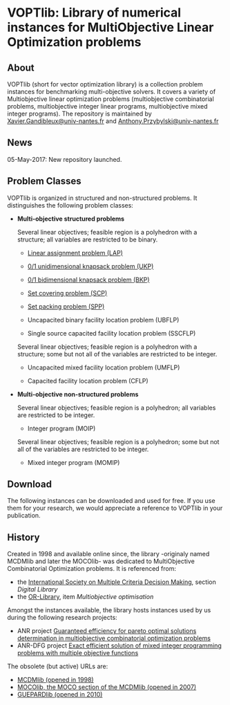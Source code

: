 # VOPTlib: Library of numerical instances for MultiObjective Linear Optimization problems
	
## About 
VOPTlib (short for vector optimization library) is a collection problem instances for benchmarking multi-objective solvers.
It covers a variety of Multiobjective linear optimization problems (multiobjective combinatorial problems, multiobjective integer linear programs, multiobjective mixed integer programs).
The repository is maintained by Xavier.Gandibleux@univ-nantes.fr and Anthony.Przybylski@univ-nantes.fr

## News
05-May-2017: New repository launched.
 

## Problem Classes
VOPTlib is organized in structured and non-structured problems.
It distinguishes the following problem classes:

+ **Multi-objective structured problems**

    Several linear objectives; feasible region is a polyhedron with a structure; all variables are restricted to be binary.

    - [Linear assignment problem (LAP)](LAP/readme.md) 

    - [0/1 unidimensional knapsack problem (UKP)](UKP/readme.md)     

    - [0/1 bidimensional knapsack problem (BKP)](BKP/readme.md)  
    
    - [Set covering problem (SCP)](SCP/readme.md)    
    
    - [Set packing problem (SPP)](SPP/readme.md)    
    
    - Uncapacited binary facility location problem (UBFLP) 
    
    - Single source capacited facility location problem (SSCFLP)
    
    Several linear objectives; feasible region is a polyhedron with a structure; some but not all of the variables are restricted to be integer.        

    - Uncapacited mixed facility location problem (UMFLP) 
    
    - Capacited facility location problem (CFLP)  


+ **Multi-objective non-structured problems**

    Several linear objectives; feasible region is a polyhedron; all variables are restricted to be integer.
    
    - Integer program (MOIP) 
    
    Several linear objectives; feasible region is a polyhedron; some but not all of the variables are restricted to be integer.

    - Mixed integer program (MOMIP)
    

## Download
The following instances can be downloaded and used for free. 
If you use them for your research, we would appreciate a reference to VOPTlib in your publication. 


## History
Created in 1998 and available online since, the library -originaly named MCDMlib and later the MOCOlib- was dedicated to MultiObjective Combinatorial Optimization problems. 
It is referenced from: 
+ the [International Society on Multiple Criteria Decision Making](http://www.mcdmsociety.org/), section *Digital Library*
+ the [OR-Library](http://people.brunel.ac.uk/~mastjjb/jeb/info.html), item *Multiobjective optimisation*

Amongst the instances available, the library hosts instances used by us during the following research projects:
+ ANR project [Guaranteed efficiency for pareto optimal solutions determination in multiobjective combinatorial optimization problems](http://guepard.lip6.fr/)
+ ANR-DFG project [Exact efficient solution of mixed integer programming problems with multiple objective functions](https://voptproject.wordpress.com/)

The obsolete (but active) URLs are:
+ [MCDMlib (opened in 1998)](http://web.archive.org/web/20061205225020/http://www.univ-valenciennes.fr:80/ROAD/MCDM/)
+ [MOCOlib, the MOCO section of the MCDMlib (opened in 2007)](http://xgandibleux.free.fr/MOCOlib/index.html)
+ [GUEPARDlib (opened in 2010)](http://guepard.lip6.fr/Main/GuepardLib)
